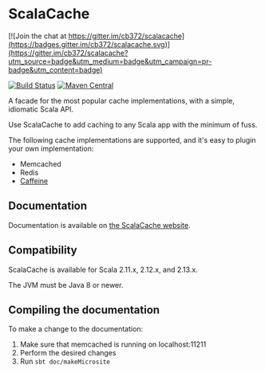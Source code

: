 # ScalaCache

[![Join the chat at https://gitter.im/cb372/scalacache](https://badges.gitter.im/cb372/scalacache.svg)](https://gitter.im/cb372/scalacache?utm_source=badge&utm_medium=badge&utm_campaign=pr-badge&utm_content=badge)

[![Build Status](https://travis-ci.org/cb372/scalacache.png?branch=master)](https://travis-ci.org/cb372/scalacache) [![Maven Central](https://img.shields.io/maven-central/v/com.github.cb372/scalacache-core_2.12.svg)](http://search.maven.org/#search%7Cga%7C1%7Cscalacache)

A facade for the most popular cache implementations, with a simple, idiomatic Scala API.

Use ScalaCache to add caching to any Scala app with the minimum of fuss.

The following cache implementations are supported, and it's easy to plugin your own implementation:
* Memcached
* Redis
* [Caffeine](https://github.com/ben-manes/caffeine)

## Documentation

Documentation is available on [the ScalaCache website](https://cb372.github.io/scalacache/).

## Compatibility

ScalaCache is available for Scala 2.11.x, 2.12.x, and 2.13.x.

The JVM must be Java 8 or newer.

## Compiling the documentation

To make a change to the documentation:

1. Make sure that memcached is running on localhost:11211
2. Perform the desired changes
3. Run `sbt doc/makeMicrosite`

